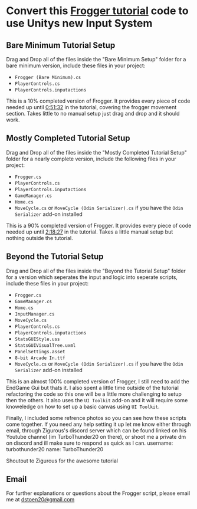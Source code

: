 # Convert this [Frogger tutorial](https://www.youtube.com/watch?v=GxlxZ5q__Tc&t) code to use Unitys new Input System

## Bare Minimum Tutorial Setup

Drag and Drop all of the files inside the "Bare Minimum Setup" folder for a bare minimum version, include these files in your project:

- `Frogger (Bare Minimum).cs`
- `PlayerControls.cs`
- `PlayerControls.inputactions`

This is a 10% completed version of Frogger. It provides every piece of code needed up until [0:51:32](https://youtu.be/GxlxZ5q__Tc?si=IwRe5YcFsOCC25dQ&t=3082) in the tutorial, covering the frogger movement section. Takes little to no manual setup just drag and drop and it should work.

## Mostly Completed Tutorial Setup

Drag and Drop all of the files inside the "Mostly Completed Tutorial Setup" folder for a nearly complete version, include the following files in your project:

- `Frogger.cs`
- `PlayerControls.cs`
- `PlayerControls.inputactions`
- `GameManager.cs`
- `Home.cs`
- `MoveCycle.cs` or `MoveCycle (Odin Serializer).cs` if you have the `Odin Serializer` add-on installed

This is a 90% completed version of Frogger. It provides every piece of code needed up until [2:18:27](https://youtu.be/GxlxZ5q__Tc?si=k-xLhMrlN-F8yW6h&t=8307) in the tutorial. Takes a little manual setup but nothing outside the tutorial.

## Beyond the Tutorial Setup

Drag and Drop all of the files inside the "Beyond the Tutorial Setup" folder for a version which seperates the input and logic into seperate scripts, include these files in your project:

- `Frogger.cs`
- `GameManager.cs`
- `Home.cs`
- `InputManager.cs`
- `MoveCycle.cs`
- `PlayerControls.cs`
- `PlayerControls.inputactions`
- `StatsGUIStyle.uss`
- `StatsGUIVisualTree.uxml`
- `PanelSettings.asset`
- `8-bit Arcade In.ttf`
- `MoveCycle.cs` or `MoveCycle (Odin Serializer).cs` if you have the `Odin Serializer` add-on installed

This is an almost 100% completed version of Frogger, I still need to add the EndGame Gui but thats it. I also spent a little time outside of the tutorial refactoring the code so this one will be a little more challenging to setup then the others. It also uses the `UI Toolkit` add-on and it will require some knoweledge on how to set up a basic canvas using `UI Toolkit`.

Finally, I included some refrence photos so you can see how these scripts come together. If you need any help setting it up let me know either through email, through Zigurous's discord server which can be found linked on his Youtube channel (im TurboThunder20 on there), or shoot me a private dm on discord and ill make sure to respond as quick as I can. username: turbothunder20 name: TurboThunder20

Shoutout to Zigurous for the awesome tutorial

## Email

For further explanations or questions about the Frogger script, please email me at [dstoen20@gmail.com](mailto:dstoen20@gmail.com)
